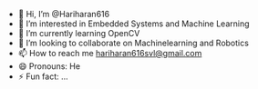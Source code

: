 - 👋 Hi, I’m @Hariharan616
- 👀 I’m interested in Embedded Systems and Machine Learning
- 🌱 I’m currently learning OpenCV
- 💞️ I’m looking to collaborate on Machinelearning and Robotics 
- 📫 How to reach me hariharan616svl@gmail.com
- 😄 Pronouns: He
- ⚡ Fun fact: ...

<!---
Hariharan616/Hariharan616 is a ✨ special ✨ repository because its `README.md` (this file) appears on your GitHub profile.
You can click the Preview link to take a look at your changes.
--->
